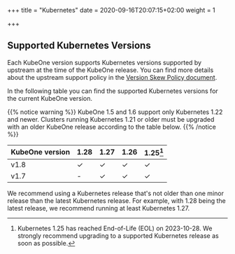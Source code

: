 +++
title = "Kubernetes"
date = 2020-09-16T20:07:15+02:00
weight = 1

+++

## Supported Kubernetes Versions

Each KubeOne version supports Kubernetes versions supported by upstream at the
time of the KubeOne release. You can find more details about the upstream
support policy in the [Version Skew Policy document][upstream-supported-versions].

In the following table you can find the supported Kubernetes versions for the
current KubeOne version.

{{% notice warning %}}
KubeOne 1.5 and 1.6 support only Kubernetes 1.22 and newer. Clusters running
Kubernetes 1.21 or older must be upgraded with an older KubeOne release
according to the table below.
{{% /notice %}}

| KubeOne version | 1.28  | 1.27  | 1.26  | 1.25[^1] |
| --------------- | ----- | ----- | ----- | -------- |
| v1.8            | ✓     | ✓     | ✓     | ✓        |
| v1.7            | -     | ✓     | ✓     | ✓        |

[^1]: Kubernetes 1.25 has reached End-of-Life (EOL) on 2023-10-28.
We strongly recommend upgrading to a supported Kubernetes release as soon as possible.

We recommend using a Kubernetes release that's not older than one minor release
than the latest Kubernetes release. For example, with 1.28 being the latest
release, we recommend running at least Kubernetes 1.27.

[upstream-supported-versions]: https://kubernetes.io/docs/setup/release/version-skew-policy/#supported-versions
